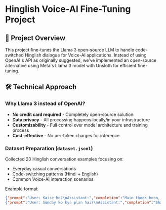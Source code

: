 # Hinglish Voice-AI Fine-Tuning Project

## 📖 Project Overview
This project fine-tunes the Llama 3 open-source LLM to handle code-switched Hinglish dialogue for Voice-AI applications. Instead of using OpenAI's API as originally suggested, we've implemented an open-source alternative using Meta's Llama 3 model with Unsloth for efficient fine-tuning.

## 🛠️ Technical Approach

### Why Llama 3 instead of OpenAI?
- **No credit card required** - Completely open-source solution
- **Data privacy** - All processing happens locally/in your infrastructure
- **Customizability** - Full control over model architecture and training process
- **Cost-effective** - No per-token charges for inference

### Dataset Preparation (`dataset.jsonl`)
Collected 20 Hinglish conversation examples focusing on:
- Everyday casual conversations
- Code-switching patterns (Hindi + English)
- Common Voice-AI interaction scenarios

Example format:
```json
{"prompt":"User: Kaise ho?\nAssistant:","completion":"Main theek hoon, thanks for asking!"}
{"prompt":"User: Sunday ko kya plan hai?\nAssistant:","completion":"Shayad movie dekhne jaun."}
